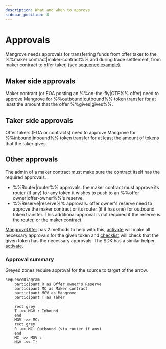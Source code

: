 ```yaml
---
description: What and when to approve
sidebar_position: 8
---
```


# Approvals

Mangrove needs approvals for transferring funds from offer taker to the %%maker contract|maker-contract%% and during trade settlement, from maker contract to offer taker, (see [sequence example](../../contracts/technical-references/overview.md#call-sequence-overview)).

## Maker side approvals

Maker contract (or EOA posting an %%on-the-fly|OTF%% offer) need to approve Mangrove for %%outbound|outbound%% token transfer for at least the amount that the offer %%gives|gives%%.

## Taker side approvals

Offer takers (EOA or contracts) need to approve Mangrove for %%inbound|inbound%% token transfer for at least the amount of tokens that the taker gives. 

## Other approvals

The admin of a maker contract must make sure the contract itself has the required approvals.

* %%Router|router%% approvals: the maker contract must approve its router (if any) for any token it wishes to push to an %%offer owner|offer-owner%%'s reserve.
* %%Reserve|reserve%% approvals: offer owner's reserve need to approve the maker contract or its router (if it has one) for outbound token transfer. This additional approval is not required if the reserve is the router, or the maker contract.

[MangroveOffer](offer-maker/mangrove-offer.md) has 2 methods to help with this, [activate](../technical-references/code/strategies/MangroveOffer#activate) will make all necessary approvals for the given token and [checklist](../technical-references/code/strategies/MangroveOffer#checklist) will check that the given token has the necessary approvals. The SDK has a similar helper, [activate](../../SDK/technical-references/code/classes/OfferLogic#-activate).

### Approval summary
Greyed zones require approval for the source to target of the arrow. 

```mermaid
sequenceDiagram
    participant R as Offer owner's Reserve
    participant MC as Maker contract
    participant MGV as Mangrove
    participant T as Taker

    rect grey
    T ->> MGV : Inbound
    end
    MGV ->> MC: 
    rect grey
    R ->> MC: Outbound (via router if any)
    end
    MC ->> MGV : 
    MGV ->> T: 
```
